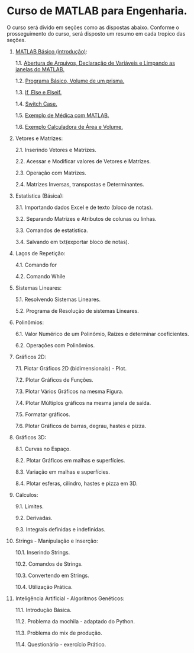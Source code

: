 # Curso de MATLAB para Engenharia.

O curso será divido em seções como as dispostas abaixo.
Conforme o prosseguimento do curso, será disposto um resumo em cada tropico das seções.

1. [MATLAB Básico (introdução)](../master/1.%20MATLAB%20Básico%20(introdução)):

	1.1. [Abertura de Arquivos, Declaração de Variáveis e Limpando as janelas do MATLAB.](../master/1.%20MATLAB%20Básico%20(introdução)/1.1.%20Abertura%20de%20Arquivos%2C%20Declaração%20de%20Variáveis%20e%20Limpando%20as%20janelas%20do%20MATLAB.md)

	1.2. [Programa Básico, Volume de um prisma.](../master/1.%20MATLAB%20Básico%20(introdução)/1.2.%20Programa%20Básico%2C%20Volume%20de%20um%20prisma.md)

	1.3. [If, Else e Elseif.](../master/1.%20MATLAB%20Básico%20(introdução)/1.3.%20If%2C%20Else%20e%20Elseif%20.md)

	1.4. [Switch Case.](../master/1.%20MATLAB%20Básico%20(introdução)/1.4.%20Switch%20Case.md)

	1.5. [Exemplo de Médica com MATLAB.](../master/1.%20MATLAB%20Básico%20(introdução)/1.5.%20Exemplo%20de%20Média%20com%20MATLAB.md)

	1.6. [Exemplo Calculadora de Área e Volume.](../master/1.%20MATLAB%20Básico%20(introdução)/1.6.%20Exemplo%20Calculadora%20de%20Área%20e%20Volume.md)

2. Vetores e Matrizes:

	2.1. Inserindo Vetores e Matrizes.

	2.2. Acessar e Modificar valores de Vetores e Matrizes.

	2.3. Operação com Matrizes.

	2.4. Matrizes Inversas, transpostas e Determinantes.


3. Estatística (Básica):

	3.1. Importando dados Excel e de texto (bloco de notas).

	3.2. Separando Matrizes e Atributos de colunas ou linhas.

	3.3. Comandos de estatística.

	3.4. Salvando em txt(exportar bloco de notas).


4. Laços de Repetição:

	4.1. Comando for

	4.2. Comando While

	
5. Sistemas Lineares:

	5.1. Resolvendo Sistemas Lineares.

	5.2. Programa de Resolução de sistemas Lineares.


6. Polinômios:

	6.1. Valor Numérico de um Polinômio, Raízes e determinar coeficientes.

	6.2. Operações com Polinômios.


7. Gráficos 2D:

	7.1. Plotar Gráficos 2D (bidimensionais) - Plot.

	7.2. Plotar Gráficos de Funções.

	7.3. Plotar Vários Gráficos na mesma Figura.

	7.4. Plotar Múltiplos gráficos na mesma janela de saída.

	7.5. Formatar gráficos.

	7.6. Plotar Gráficos de barras, degrau, hastes e pizza.


8. Gráficos 3D:

	8.1. Curvas no Espaço.

	8.2. Plotar Gráficos em malhas e superfícies.

	8.3. Variação em malhas e superfícies.

	8.4. Plotar esferas, cilindro, hastes e pizza em 3D.


9. Cálculos:

	9.1. Limites.

	9.2. Derivadas.

	9.3. Integrais definidas e indefinidas.


10. Strings - Manipulação e Inserção:

	10.1. Inserindo Strings.

	10.2. Comandos de Strings.

	10.3. Convertendo em Strings.

	10.4. Utilização Prática.


11. Inteligência Artificial - Algoritmos Genéticos:

	11.1. Introdução Básica.

	11.2. Problema da mochila - adaptado do Python.

	11.3. Problema do mix de produção.

	11.4. Questionário - exercício Prático.

